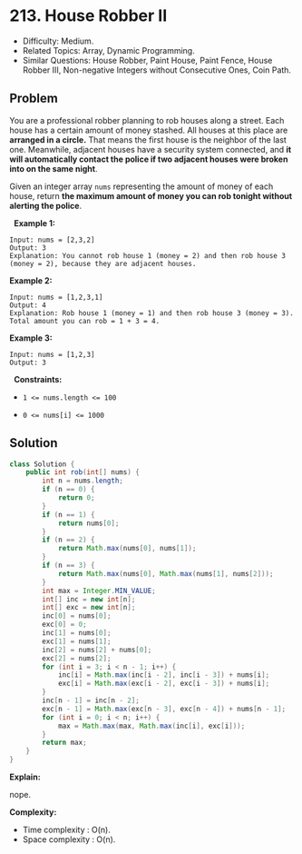 # 213. House Robber II

- Difficulty: Medium.
- Related Topics: Array, Dynamic Programming.
- Similar Questions: House Robber, Paint House, Paint Fence, House Robber III, Non-negative Integers without Consecutive Ones, Coin Path.

## Problem

You are a professional robber planning to rob houses along a street. Each house has a certain amount of money stashed. All houses at this place are **arranged in a circle.** That means the first house is the neighbor of the last one. Meanwhile, adjacent houses have a security system connected, and **it will automatically contact the police if two adjacent houses were broken into on the same night**.

Given an integer array ```nums``` representing the amount of money of each house, return **the maximum amount of money you can rob tonight **without alerting the police****.

 
**Example 1:**

```
Input: nums = [2,3,2]
Output: 3
Explanation: You cannot rob house 1 (money = 2) and then rob house 3 (money = 2), because they are adjacent houses.
```

**Example 2:**

```
Input: nums = [1,2,3,1]
Output: 4
Explanation: Rob house 1 (money = 1) and then rob house 3 (money = 3).
Total amount you can rob = 1 + 3 = 4.
```

**Example 3:**

```
Input: nums = [1,2,3]
Output: 3
```

 
**Constraints:**


	
- ```1 <= nums.length <= 100```
	
- ```0 <= nums[i] <= 1000```



## Solution

```java
class Solution {
    public int rob(int[] nums) {
        int n = nums.length;
        if (n == 0) {
            return 0;
        }
        if (n == 1) {
            return nums[0];
        }
        if (n == 2) {
            return Math.max(nums[0], nums[1]);
        }
        if (n == 3) {
            return Math.max(nums[0], Math.max(nums[1], nums[2]));
        }
        int max = Integer.MIN_VALUE;
        int[] inc = new int[n];
        int[] exc = new int[n];
        inc[0] = nums[0];
        exc[0] = 0;
        inc[1] = nums[0];
        exc[1] = nums[1];
        inc[2] = nums[2] + nums[0];
        exc[2] = nums[2];
        for (int i = 3; i < n - 1; i++) {
            inc[i] = Math.max(inc[i - 2], inc[i - 3]) + nums[i];
            exc[i] = Math.max(exc[i - 2], exc[i - 3]) + nums[i];
        }
        inc[n - 1] = inc[n - 2];
        exc[n - 1] = Math.max(exc[n - 3], exc[n - 4]) + nums[n - 1];
        for (int i = 0; i < n; i++) {
            max = Math.max(max, Math.max(inc[i], exc[i]));
        }
        return max;
    }
}
```

**Explain:**

nope.

**Complexity:**

* Time complexity : O(n).
* Space complexity : O(n).
